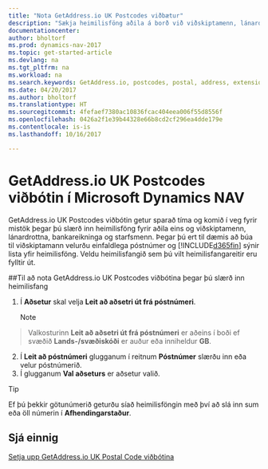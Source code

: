 ```yaml
---
title: "Nota GetAddress.io UK Postcodes viðbætur"
description: "Sækja heimilisföng aðila á borð við viðskiptamenn, lánardrottna, starfsmann og bankastofnanir í Bretlandi með GetAddress.io þjónustunni."
documentationcenter: 
author: bholtorf
ms.prod: dynamics-nav-2017
ms.topic: get-started-article
ms.devlang: na
ms.tgt_pltfrm: na
ms.workload: na
ms.search.keywords: GetAddress.io, postcodes, postal, address, extension
ms.date: 04/20/2017
ms.author: bholtorf
ms.translationtype: HT
ms.sourcegitcommit: 4fefaef7380ac10836fcac404eea006f55d8556f
ms.openlocfilehash: 0426a2f1e39b44328e66b8cd2cf296ea4dde179e
ms.contentlocale: is-is
ms.lasthandoff: 10/16/2017

---
```


# <a name="the-getaddressio-uk-postcodes-extension-to-microsoft-dynamics-nav"></a>GetAddress.io UK Postcodes viðbótin í Microsoft Dynamics NAV
GetAddress.io UK Postcodes viðbótin getur sparað tíma og komið í veg fyrir mistök þegar þú slærð inn heimilisföng fyrir aðila eins og viðskiptamenn, lánardrottna, bankareikninga og starfsmenn. Þegar þú ert til dæmis að búa til viðskiptamann velurðu einfaldlega póstnúmer og [!INCLUDE[d365fin](includes/d365fin_md.md)] sýnir lista yfir heimilisföng. Veldu heimilisfangið sem þú vilt heimilisfangareitir eru fylltir út.  

##<a name="to-use-the-getaddressio-uk-postcodes-extension-when-you-enter-an-address"></a>Til að nota GetAddress.io UK Postcodes viðbótina þegar þú slærð inn heimilisfang
1. Í **Aðsetur** skal velja **Leit að aðsetri út frá póstnúmeri**.  

    > [!NOTE]  
>   Valkosturinn **Leit að aðsetri út frá póstnúmeri** er aðeins í boði ef svæðið **Lands-/svæðiskóði** er auður eða inniheldur **GB**.
2. Í **Leit að póstnúmeri** glugganum í reitnum **Póstnúmer** slærðu inn eða velur póstnúmerið.  
3. Í glugganum **Val aðseturs** er aðsetur valið.  

> [!TIP]  
>   Ef þú þekkir götunúmerið geturðu síað heimilisföngin með því að slá inn sum eða öll númerin í **Afhendingarstaður**.


## <a name="see-also"></a>Sjá einnig
[Setja upp GetAddress.io UK Postal Code viðbótina](LocalFunctionality/UnitedKingdom/uk-setup-postal-code-service.md)


